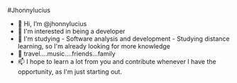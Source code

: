 #Jhonnylucius

- 👋 Hi, I’m @jhonnylucius
- 👀 I'm interested in being a developer
- 🌱 I'm studying - Software analysis and development - Studying distance learning, so I'm already looking for more knowledge
- 💞️ travel....music....friends...family
- 📫 I hope to learn a lot from you and contribute whenever I have the opportunity, as I'm just starting out. 

<!---
jhonnylucius/jhonnylucius is a ✨ special ✨ repository because its `README.md` 
